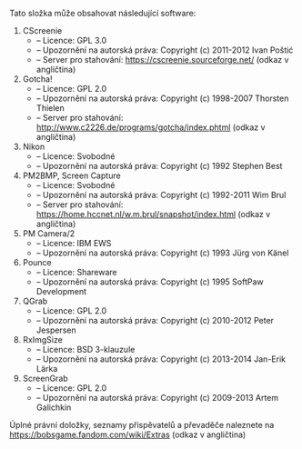 ﻿Tato složka může obsahovat následující software:

1. CScreenie
   - – Licence: GPL 3.0
   - – Upozornění na autorská práva: Copyright (c) 2011-2012 Ivan Poštić
   - – Server pro stahování: https://cscreenie.sourceforge.net/ (odkaz v angličtina)
2. Gotcha!
   - – Licence: GPL 2.0
   - – Upozornění na autorská práva: Copyright (c) 1998-2007 Thorsten Thielen
   - – Server pro stahování: http://www.c2226.de/programs/gotcha/index.phtml (odkaz v angličtina)
3. Nikon
   - – Licence: Svobodné
   - – Upozornění na autorská práva: Copyright (c) 1992 Stephen Best
4. PM2BMP, Screen Capture
   - – Licence: Svobodné
   - – Upozornění na autorská práva: Copyright (c) 1992-2011 Wim Brul
   - – Server pro stahování: https://home.hccnet.nl/w.m.brul/snapshot/index.html (odkaz v angličtina)
5. PM Camera/2
   - – Licence: IBM EWS
   - – Upozornění na autorská práva: Copyright (c) 1993 Jürg von Känel
6. Pounce
   - – Licence: Shareware
   - – Upozornění na autorská práva: Copyright (c) 1995 SoftPaw Development
7. QGrab
   - – Licence: GPL 2.0
   - – Upozornění na autorská práva: Copyright (c) 2010-2012 Peter Jespersen
8. RxImgSize
   - – Licence: BSD 3-klauzule
   - – Upozornění na autorská práva: Copyright (c) 2013-2014 Jan-Erik Lärka
9. ScreenGrab
   - – Licence: GPL 2.0
   - – Upozornění na autorská práva: Copyright (c) 2009-2013 Artem Galichkin

Úplné právní doložky, seznamy přispěvatelů a převaděče naleznete na https://bobsgame.fandom.com/wiki/Extras (odkaz v angličtina)
